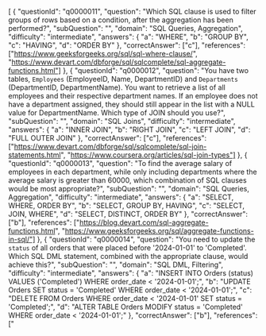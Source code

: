[
  {
    "questionId": "q0000011",
    "question": "Which SQL clause is used to filter groups of rows based on a condition, after the aggregation has been performed?",
    "subQuestion": "",
    "domain": "SQL Queries, Aggregation",
    "difficulty": "intermediate",
    "answers": {
      "a": "WHERE",
      "b": "GROUP BY",
      "c": "HAVING",
      "d": "ORDER BY"
    },
    "correctAnswer": ["c"],
    "references": ["https://www.geeksforgeeks.org/sql/sql-where-clause/", "https://www.devart.com/dbforge/sql/sqlcomplete/sql-aggregate-functions.html"]
  },
  {
    "questionId": "q0000012",
    "question": "You have two tables, `Employees` (EmployeeID, Name, DepartmentID) and `Departments` (DepartmentID, DepartmentName). You want to retrieve a list of all employees and their respective department names. If an employee does not have a department assigned, they should still appear in the list with a NULL value for DepartmentName. Which type of JOIN should you use?",
    "subQuestion": "",
    "domain": "SQL Joins",
    "difficulty": "intermediate",
    "answers": {
      "a": "INNER JOIN",
      "b": "RIGHT JOIN",
      "c": "LEFT JOIN",
      "d": "FULL OUTER JOIN"
    },
    "correctAnswer": ["c"],
    "references": ["https://www.devart.com/dbforge/sql/sqlcomplete/sql-join-statements.html", "https://www.coursera.org/articles/sql-join-types"]
  },
  {
    "questionId": "q0000013",
    "question": "To find the average salary of employees in each department, while only including departments where the average salary is greater than 60000, which combination of SQL clauses would be most appropriate?",
    "subQuestion": "",
    "domain": "SQL Queries, Aggregation",
    "difficulty": "intermediate",
    "answers": {
      "a": "SELECT, WHERE, ORDER BY",
      "b": "SELECT, GROUP BY, HAVING",
      "c": "SELECT, JOIN, WHERE",
      "d": "SELECT, DISTINCT, ORDER BY"
    },
    "correctAnswer": ["b"],
    "references": ["https://blog.devart.com/sql-aggregate-functions.html", "https://www.geeksforgeeks.org/sql/aggregate-functions-in-sql/"]
  },
  {
    "questionId": "q0000014",
    "question": "You need to update the `status` of all orders that were placed before '2024-01-01' to 'Completed'. Which SQL DML statement, combined with the appropriate clause, would achieve this?",
    "subQuestion": "",
    "domain": "SQL DML, Filtering",
    "difficulty": "intermediate",
    "answers": {
      "a": "INSERT INTO Orders (status) VALUES ('Completed') WHERE order_date < '2024-01-01';",
      "b": "UPDATE Orders SET status = 'Completed' WHERE order_date < '2024-01-01';",
      "c": "DELETE FROM Orders WHERE order_date < '2024-01-01' SET status = 'Completed';",
      "d": "ALTER TABLE Orders MODIFY status = 'Completed' WHERE order_date < '2024-01-01';"
    },
    "correctAnswer": ["b"],
    "references": ["
